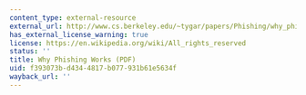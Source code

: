 ```yaml
---
content_type: external-resource
external_url: http://www.cs.berkeley.edu/~tygar/papers/Phishing/why_phishing_works.pdf
has_external_license_warning: true
license: https://en.wikipedia.org/wiki/All_rights_reserved
status: ''
title: Why Phishing Works (PDF)
uid: f393073b-d434-4817-b077-931b61e5634f
wayback_url: ''
---
```

